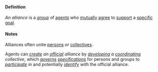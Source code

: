 #### Definition

*An alliance* is a *[group](https://github.com/gcassel/Modular-Organization-Terminology/blob/master/terms/group.md)* of [agents](https://github.com/gcassel/Modular-Organization-Terminology/blob/master/terms/agent.md) who [mutually](https://github.com/gcassel/Modular-Organizing-Terminology/blob/master/terms/mutual.md) [agree](https://github.com/gcassel/Modular-Organizing-Terminology/blob/master/terms/agree.md) to [support](https://github.com/gcassel/Modular-Organizing-Terminology/blob/master/terms/support.md) a [specific](https://github.com/gcassel/Modular-Organizing-Terminology/blob/master/terms/specific.md) [goal](https://github.com/gcassel/Modular-Organizing-Terminology/blob/master/terms/goal.md). 
 
#### Notes

Alliances often unite [persons](https://github.com/gcassel/Modular-Organization-Terminology/blob/master/terms/person.md) *or* [collectives](https://github.com/gcassel/Modular-Organization-Terminology/blob/master/terms/collective.md).

Agents can *[create](https://github.com/gcassel/Modular-Organization-Terminology/blob/master/terms/create.md) an [official](https://github.com/gcassel/Modular-Organization-Terminology/blob/master/terms/official.md) alliance* by *[developing](https://github.com/gcassel/Modular-Organization-Terminology/blob/master/terms/develop.md) a [coordinating](https://github.com/gcassel/Modular-Organization-Terminology/blob/master/terms/coordinate.md) collective*, which *[governs](https://github.com/gcassel/Modular-Organization-Terminology/blob/master/terms/governance.md) [specifications](https://github.com/gcassel/Modular-Organization-Terminology/blob/master/terms/specification.md)* for persons and groups to *[participate](https://github.com/gcassel/Modular-Organization-Terminology/blob/master/terms/participate.md) in* and potentially *[identify](https://github.com/gcassel/Modular-Organization-Terminology/blob/master/terms/identify.md) with* the official alliance.  

